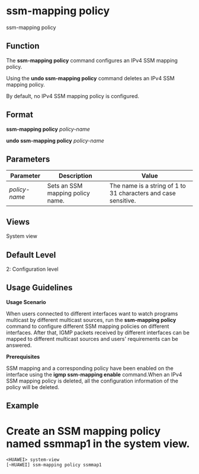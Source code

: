 ssm-mapping policy
==================

ssm-mapping policy

Function
--------



The **ssm-mapping policy** command configures an IPv4 SSM mapping policy.

Using the **undo ssm-mapping policy** command deletes an IPv4 SSM mapping policy.



By default, no IPv4 SSM mapping policy is configured.


Format
------

**ssm-mapping policy** *policy-name*

**undo ssm-mapping policy** *policy-name*


Parameters
----------

| Parameter | Description | Value |
| --- | --- | --- |
| *policy-name* | Sets an SSM mapping policy name. | The name is a string of 1 to 31 characters and case sensitive. |



Views
-----

System view


Default Level
-------------

2: Configuration level


Usage Guidelines
----------------

**Usage Scenario**

When users connected to different interfaces want to watch programs multicast by different multicast sources, run the **ssm-mapping policy** command to configure different SSM mapping policies on different interfaces. After that, IGMP packets received by different interfaces can be mapped to different multicast sources and users' requirements can be answered.

**Prerequisites**

SSM mapping and a corresponding policy have been enabled on the interface using the **igmp ssm-mapping enable** command.When an IPv4 SSM mapping policy is deleted, all the configuration information of the policy will be deleted.


Example
-------

# Create an SSM mapping policy named ssmmap1 in the system view.
```
<HUAWEI> system-view
[~HUAWEI] ssm-mapping policy ssmmap1

```